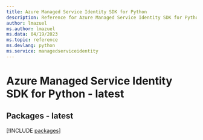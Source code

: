 ```yaml
---
title: Azure Managed Service Identity SDK for Python
description: Reference for Azure Managed Service Identity SDK for Python
author: lmazuel
ms.author: lmazuel
ms.data: 04/19/2023
ms.topic: reference
ms.devlang: python
ms.service: managedserviceidentity
---
```

# Azure Managed Service Identity SDK for Python - latest
## Packages - latest
[!INCLUDE [packages](managed-service-identity-index.md)]